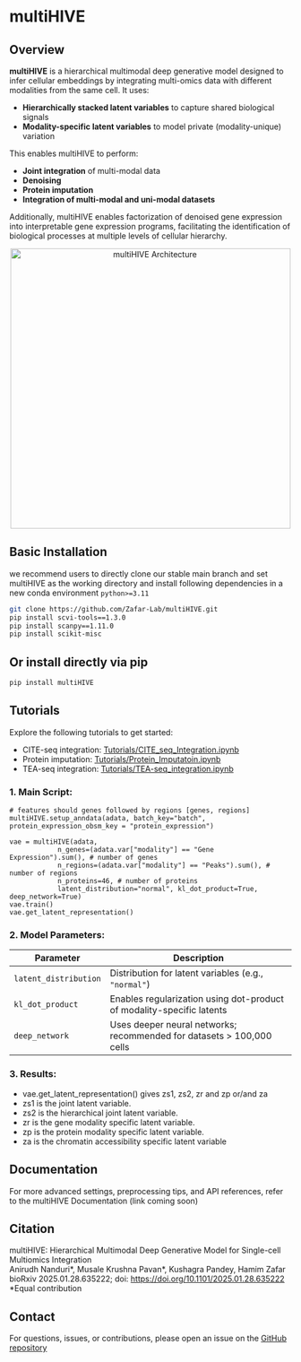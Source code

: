 # multiHIVE

## Overview

**multiHIVE** is a hierarchical multimodal deep generative model designed to infer cellular embeddings by integrating multi-omics data with different modalities from the same cell. It uses:

- **Hierarchically stacked latent variables** to capture shared biological signals
- **Modality-specific latent variables** to model private (modality-unique) variation

This enables multiHIVE to perform:

- **Joint integration** of multi-modal data
- **Denoising**
- **Protein imputation**
- **Integration of multi-modal and uni-modal datasets**

Additionally, multiHIVE enables factorization of denoised gene expression into interpretable gene expression programs, facilitating the identification of biological processes at multiple levels of cellular hierarchy.

<p align="center">
  <img src="Architecture.png" alt="multiHIVE Architecture" width="500"/>
</p>

## Basic Installation

we recommend users to directly clone our stable main branch and set multiHIVE as the working directory and install following dependencies in a new conda environment `python>=3.11`

```bash
git clone https://github.com/Zafar-Lab/multiHIVE.git
pip install scvi-tools==1.3.0
pip install scanpy==1.11.0
pip install scikit-misc
```

## Or install directly via pip
```bash
pip install multiHIVE
```
## Tutorials
Explore the following tutorials to get started:  
- CITE-seq integration: [Tutorials/CITE_seq_Integration.ipynb](Tutorials/CITE_seq_Integration.ipynb)  
- Protein imputation: [Tutorials/Protein_Imputatoin.ipynb](Tutorials/Protein_Imputatoin.ipynb)  
- TEA-seq integration: [Tutorials/TEA-seq_integration.ipynb](Tutorials/Protein_Imputatoin.ipynb)


### 1. **Main Script**:

```
# features should genes followed by regions [genes, regions]
multiHIVE.setup_anndata(adata, batch_key="batch", protein_expression_obsm_key = "protein_expression")

vae = multiHIVE(adata,  
            n_genes=(adata.var["modality"] == "Gene Expression").sum(), # number of genes 
            n_regions=(adata.var["modality"] == "Peaks").sum(), # number of regions
            n_proteins=46, # number of proteins 
            latent_distribution="normal", kl_dot_product=True, deep_network=True)
vae.train()
vae.get_latent_representation()
```

  
### 2. **Model Parameters**:

| Parameter            | Description                                                                 |
|----------------------|-----------------------------------------------------------------------------|
| `latent_distribution`| Distribution for latent variables (e.g., `"normal"`)                        |
| `kl_dot_product`     | Enables regularization using dot-product of modality-specific latents       |
| `deep_network`       | Uses deeper neural networks; recommended for datasets > 100,000 cells       |


### 3. **Results**:

   - vae.get_latent_representation() gives zs1, zs2, zr and zp or/and za
   -  zs1 is the joint latent variable. 
   -  zs2 is the hierarchical joint latent variable.
   -  zr is the gene modality specific latent variable.
   -  zp is the protein modality specific latent variable.
   -  za is the chromatin accessibility specific latent variable

## Documentation
For more advanced settings, preprocessing tips, and API references, refer to the multiHIVE Documentation (link coming soon)

## Citation
multiHIVE: Hierarchical Multimodal Deep Generative Model for Single-cell Multiomics Integration  
Anirudh Nanduri\*, Musale Krushna Pavan\*, Kushagra Pandey, Hamim Zafar  
bioRxiv 2025.01.28.635222; doi: https://doi.org/10.1101/2025.01.28.635222  
\*Equal contribution

## Contact
For questions, issues, or contributions, please open an issue on the [GitHub repository](https://github.com/Zafar-Lab/multiHIVE)  
